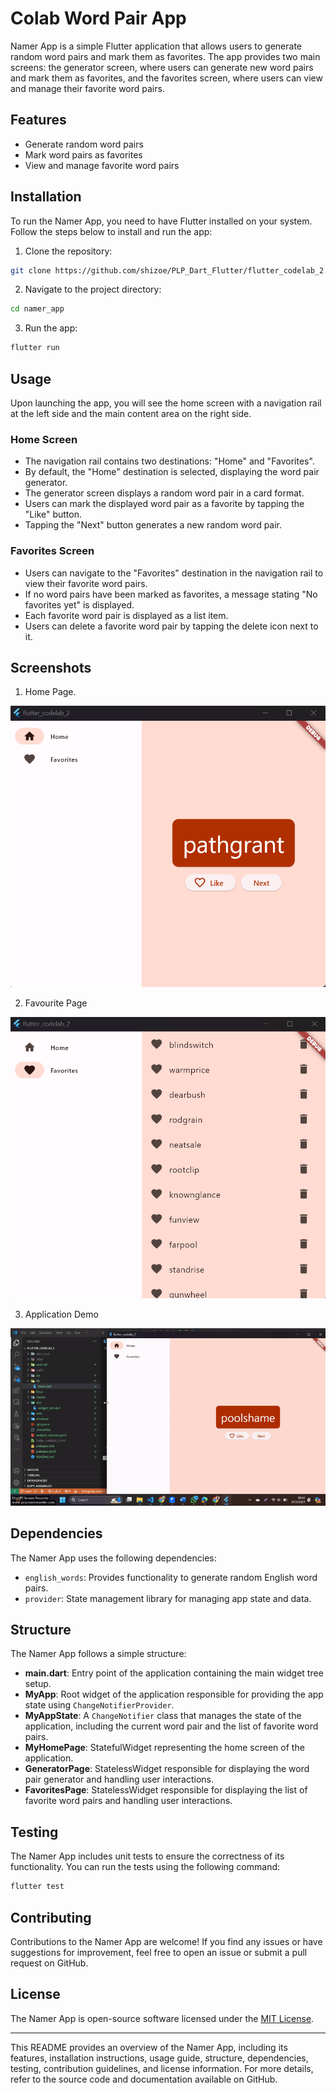 # Colab Word Pair App

Namer App is a simple Flutter application that allows users to generate random word pairs and mark them as favorites. The app provides two main screens: the generator screen, where users can generate new word pairs and mark them as favorites, and the favorites screen, where users can view and manage their favorite word pairs.

## Features

- Generate random word pairs
- Mark word pairs as favorites
- View and manage favorite word pairs

## Installation

To run the Namer App, you need to have Flutter installed on your system. Follow the steps below to install and run the app:

1. Clone the repository:

```bash
git clone https://github.com/shizoe/PLP_Dart_Flutter/flutter_codelab_2.git
```

2. Navigate to the project directory:

```bash
cd namer_app
```

3. Run the app:

```bash
flutter run
```

## Usage

Upon launching the app, you will see the home screen with a navigation rail at the left side and the main content area on the right side.

### Home Screen

- The navigation rail contains two destinations: "Home" and "Favorites".
- By default, the "Home" destination is selected, displaying the word pair generator.
- The generator screen displays a random word pair in a card format.
- Users can mark the displayed word pair as a favorite by tapping the "Like" button.
- Tapping the "Next" button generates a new random word pair.

### Favorites Screen

- Users can navigate to the "Favorites" destination in the navigation rail to view their favorite word pairs.
- If no word pairs have been marked as favorites, a message stating "No favorites yet" is displayed.
- Each favorite word pair is displayed as a list item.
- Users can delete a favorite word pair by tapping the delete icon next to it.

## Screenshots

1. Home Page.

![Screenshot 1](https://github.com/shizoe/PLP_Dart_Flutter/blob/main/flutter_codelab_2/home.png)

2. Favourite Page

![Screenshot 2](https://github.com/shizoe/PLP_Dart_Flutter/blob/main/flutter_codelab_2/fav.png)

3. Application Demo

![App Demo](https://github.com/shizoe/PLP_Dart_Flutter/blob/main/flutter_codelab_2/favword.gif)

## Dependencies

The Namer App uses the following dependencies:

- `english_words`: Provides functionality to generate random English word pairs.
- `provider`: State management library for managing app state and data.

## Structure

The Namer App follows a simple structure:

- **main.dart**: Entry point of the application containing the main widget tree setup.
- **MyApp**: Root widget of the application responsible for providing the app state using `ChangeNotifierProvider`.
- **MyAppState**: A `ChangeNotifier` class that manages the state of the application, including the current word pair and the list of favorite word pairs.
- **MyHomePage**: StatefulWidget representing the home screen of the application.
- **GeneratorPage**: StatelessWidget responsible for displaying the word pair generator and handling user interactions.
- **FavoritesPage**: StatelessWidget responsible for displaying the list of favorite word pairs and handling user interactions.

## Testing

The Namer App includes unit tests to ensure the correctness of its functionality. You can run the tests using the following command:

```bash
flutter test
```

## Contributing

Contributions to the Namer App are welcome! If you find any issues or have suggestions for improvement, feel free to open an issue or submit a pull request on GitHub.

## License

The Namer App is open-source software licensed under the [MIT License](LICENSE).

---

This README provides an overview of the Namer App, including its features, installation instructions, usage guide, structure, dependencies, testing, contribution guidelines, and license information. For more details, refer to the source code and documentation available on GitHub.
